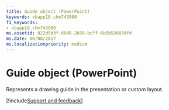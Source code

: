 ```yaml
---
title: Guide object (PowerPoint)
keywords: vbapp10.chm743000
f1_keywords:
- vbapp10.chm743000
ms.assetid: 022d5d3f-d840-2699-bcff-6b0b530034fd
ms.date: 06/08/2017
ms.localizationpriority: medium
---
```



# Guide object (PowerPoint)

Represents a drawing guide in the presentation or custom layout.

[!include[Support and feedback](~/includes/feedback-boilerplate.md)]